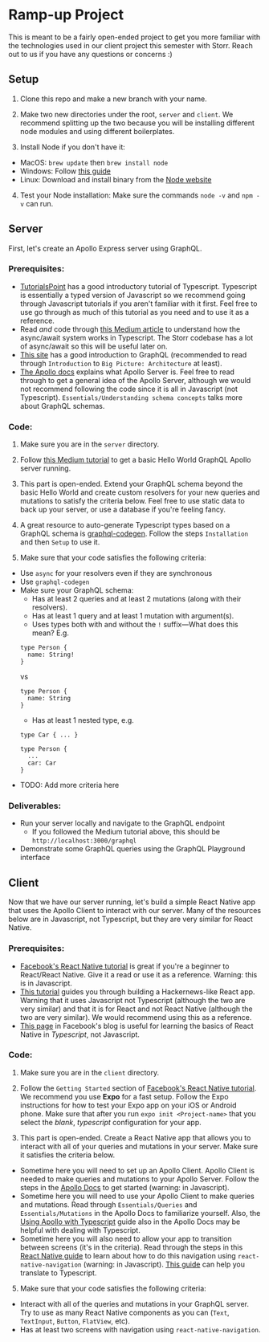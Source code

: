 # Ramp-up Project
This is meant to be a fairly open-ended project to get you more familiar with the technologies used in our client project this semester with Storr. Reach out to us if you have any questions or concerns :)

## Setup
1. Clone this repo and make a new branch with your name.

2. Make two new directories under the root, `server` and `client`. We recommend splitting up the two because you will be installing different node modules and using different boilerplates.

3. Install Node if you don't have it:
  - MacOS: `brew update` then `brew install node`
  - Windows: Follow [this guide](https://blog.teamtreehouse.com/install-node-js-npm-windows)
  - Linux: Download and install binary from the [Node website](https://nodejs.org/en/download/)
  
4. Test your Node installation: Make sure the commands `node -v` and `npm -v` can run.

## Server
First, let's create an Apollo Express server using GraphQL.

### Prerequisites:
- [TutorialsPoint](https://www.tutorialspoint.com/typescript/index.htm) has a good introductory tutorial of Typescript. Typescript is essentially a typed version of Javascript so we recommend going through Javascript tutorials if you aren't familiar with it first. Feel free to use go through as much of this tutorial as you need and to use it as a reference.
- Read *and* code through [this Medium article](https://blog.bitsrc.io/keep-your-promises-in-typescript-using-async-await-7bdc57041308) to understand how the async/await system works in Typescript. The Storr codebase has a lot of async/await so this will be useful later on.
- [This site](https://www.howtographql.com/basics/0-introduction/) has a good introduction to GraphQL (recommended to read through `Introduction` to `Big Picture: Architecture` at least).
- [The Apollo docs](https://www.apollographql.com/docs/apollo-server/) explains what Apollo Server is. Feel free to read through to get a general idea of the Apollo Server, although we would not recommend following the code since it is all in Javascript (not Typescript). `Essentials/Understanding schema concepts` talks more about GraphQL schemas.

### Code:
1. Make sure you are in the `server` directory.

2. Follow [this Medium tutorial](https://medium.com/@th.guibert/basic-apollo-express-graphql-api-with-typescript-2ee021dea2c) to get a basic Hello World GraphQL Apollo server running.

3. This part is open-ended. Extend your GraphQL schema beyond the basic Hello World and create custom resolvers for your new queries and mutations to satisfy the criteria below. Feel free to use static data to back up your server, or use a database if you're feeling fancy.

4. A great resource to auto-generate Typescript types based on a GraphQL schema is [graphql-codegen](https://graphql-code-generator.com/docs/getting-started/). Follow the steps `Installation` and then `Setup` to use it.

5. Make sure that your code satisfies the following criteria:
  - Use `async` for your resolvers even if they are synchronous
  - Use `graphql-codegen`
  - Make sure your GraphQL schema:
    - Has at least 2 queries and at least 2 mutations (along with their resolvers).
    - Has at least 1 query and at least 1 mutation with argument(s).
    - Uses types both with and without the `!` suffix&mdash;What does this mean? E.g.
    ```
    type Person {
      name: String!
    }
    ```
    vs
    ```
    type Person {
      name: String
    }
    ```
    - Has at least 1 nested type, e.g.
    ```
    type Car { ... }
    
    type Person {
      ...
      car: Car
    }
    ```
  - TODO: Add more criteria here
  
### Deliverables:
- Run your server locally and navigate to the GraphQL endpoint
  - If you followed the Medium tutorial above, this should be `http://localhost:3000/graphql`
- Demonstrate some GraphQL queries using the GraphQL Playground interface

## Client
Now that we have our server running, let's build a simple React Native app that uses the Apollo Client to interact with our server. Many of the resources below are in Javascript, not Typescript, but they are very similar for React Native.

### Prerequisites:
- [Facebook's React Native tutorial](https://facebook.github.io/react-native/docs/getting-started) is great if you're a beginner to React/React Native. Give it a read or use it as a reference. Warning: this is in Javascript.
- [This tutorial](https://www.howtographql.com/react-apollo/0-introduction/) guides you through building a Hackernews-like React app. Warning that it uses Javascript not Typescript (although the two are very similar) and that it is for React and not React Native (although the two are very similar). We would recommend using this as a reference.
- [This page](https://facebook.github.io/react-native/blog/2018/05/07/using-typescript-with-react-native) in Facebook's blog is useful for learning the basics of React Native in *Typescript*, not Javascript.

### Code:
1. Make sure you are in the `client` directory.

2. Follow the `Getting Started` section of [Facebook's React Native tutorial](https://facebook.github.io/react-native/docs/getting-started). We recommend you use **Expo** for a fast setup. Follow the Expo instructions for how to test your Expo app on your iOS or Android phone. Make sure that after you run `expo init <Project-name>` that you select the *blank*, *typescript* configuration for your app.

3. This part is open-ended. Create a React Native app that allows you to interact with all of your queries and mutations in your server. Make sure it satisfies the criteria below.
  - Sometime here you will need to set up an Apollo Client. Apollo Client is needed to make queries and mutations to your Apollo Server. Follow the steps in the [Apollo Docs](https://www.apollographql.com/docs/react/essentials/get-started/) to get started (warning: in Javascript).
  - Sometime here you will need to use your Apollo Client to make queries and mutations. Read through `Essentials/Queries` and `Essentials/Mutations` in the Apollo Docs to familiarize yourself. Also, the [Using Apollo with Typescript](https://www.apollographql.com/docs/react/recipes/static-typing/) guide also in the Apollo Docs may be helpful with dealing with Typescript.
  - Sometime here you will also need to allow your app to transition between screens (it's in the criteria). Read through the steps in this [React Native guide](https://reactnavigation.org/docs/en/getting-started.html) to learn about how to do this navigation using `react-native-navigation` (warning: in Javascript). [This guide](https://dev.to/andreasbergqvist/react-navigation-with-typescript-29ka) can help you translate to Typescript.

5. Make sure that your code satisfies the following criteria:
- Interact with all of the queries and mutations in your GraphQL server. Try to use as many React Native components as you can (`Text`, `TextInput`, `Button`, `FlatView`, etc).
- Has at least two screens with navigation using `react-native-navigation`.
